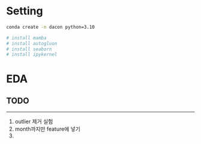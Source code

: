 # Setting
```sh
conda create -n dacon python=3.10

# install mamba
# install autogluon
# install seaborn
# install ipykernel 
```

# EDA

## TODO

---

1. outlier 제거 실험
2. month까지만 feature에 넣기
3. 
